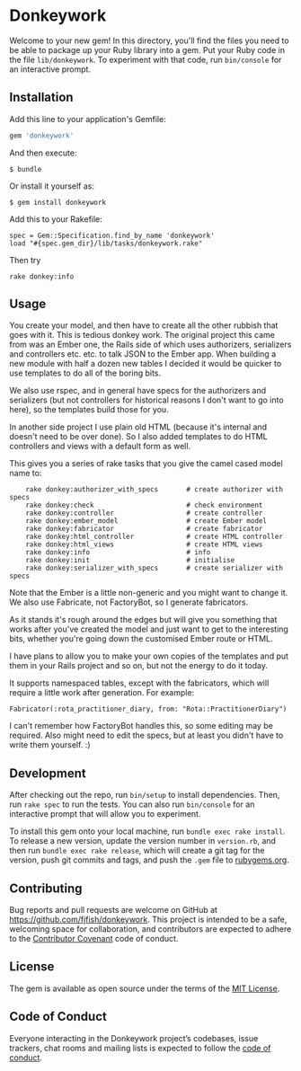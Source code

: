 # Donkeywork

Welcome to your new gem! In this directory, you'll find the files you need to be able to package up your Ruby library into a gem. Put your Ruby code in the file `lib/donkeywork`. To experiment with that code, run `bin/console` for an interactive prompt.

## Installation

Add this line to your application's Gemfile:

```ruby
gem 'donkeywork'
```

And then execute:

    $ bundle

Or install it yourself as:

    $ gem install donkeywork

Add this to your Rakefile:

    spec = Gem::Specification.find_by_name 'donkeywork'
    load "#{spec.gem_dir}/lib/tasks/donkeywork.rake"

Then try

    rake donkey:info

## Usage

You create your model, and then have to create all the other rubbish that goes with it. This is tedious donkey work. The original project this came from was an Ember one, the Rails side of which uses authorizers, serializers and controllers etc. etc. to talk JSON to the Ember app. When building a new module with half a dozen new tables I decided it would be quicker to use templates to do all of the boring bits.

We also use rspec, and in general have specs for the authorizers and serializers (but not controllers for historical reasons I don't want to go into here), so the templates build those for you.

In another side project I use plain old HTML (because it's internal and doesn't need to be over done). So I also added templates to do HTML controllers and views with a default form as well.

This gives you a series of rake tasks that you give the camel cased model name to:

        rake donkey:authorizer_with_specs       # create authorizer with specs
        rake donkey:check                       # check environment
        rake donkey:controller                  # create controller
        rake donkey:ember_model                 # create Ember model
        rake donkey:fabricator                  # create fabricator
        rake donkey:html_controller             # create HTML controller
        rake donkey:html_views                  # create HTML views
        rake donkey:info                        # info
        rake donkey:init                        # initialise
        rake donkey:serializer_with_specs       # create serializer with specs

Note that the Ember is a little non-generic and you might want to change it. We also use Fabricate, not FactoryBot, so I generate fabricators.

As it stands it's rough around the edges but will give you something that works after you've created the model and just want to get to the interesting bits, whether you're going down the customised Ember route or HTML.

I have plans to allow you to make your own copies of the templates and put them in your Rails project and so on, but not the energy to do it today.

It supports namespaced tables, except with the fabricators, which will require a little work after generation. For example:

    Fabricator(:rota_practitioner_diary, from: "Rota::PractitionerDiary")
    
I can't remember how FactoryBot handles this, so some editing may be required. Also might need to edit the specs, but at least you didn't have to write them yourself. :)

## Development

After checking out the repo, run `bin/setup` to install dependencies. Then, run `rake spec` to run the tests. You can also run `bin/console` for an interactive prompt that will allow you to experiment.

To install this gem onto your local machine, run `bundle exec rake install`. To release a new version, update the version number in `version.rb`, and then run `bundle exec rake release`, which will create a git tag for the version, push git commits and tags, and push the `.gem` file to [rubygems.org](https://rubygems.org).

## Contributing

Bug reports and pull requests are welcome on GitHub at https://github.com/fjfish/donkeywork. This project is intended to be a safe, welcoming space for collaboration, and contributors are expected to adhere to the [Contributor Covenant](http://contributor-covenant.org) code of conduct.

## License

The gem is available as open source under the terms of the [MIT License](https://opensource.org/licenses/MIT).

## Code of Conduct

Everyone interacting in the Donkeywork project’s codebases, issue trackers, chat rooms and mailing lists is expected to follow the [code of conduct](CODE_OF_CONDUCT.md).
